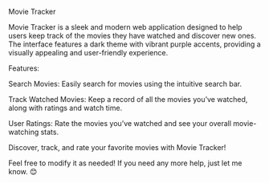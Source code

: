 Movie Tracker

 Movie Tracker is a sleek and modern web application designed to help users keep track of the movies they have watched and discover new ones.
 The interface features a dark theme with vibrant purple accents, providing a visually appealing and user-friendly experience.

Features:

Search Movies: Easily search for movies using the intuitive search bar.

Track Watched Movies: Keep a record of all the movies you’ve watched, along with ratings and watch time.

User Ratings: Rate the movies you’ve watched and see your overall movie-watching stats.

Discover, track, and rate your favorite movies with Movie Tracker!

Feel free to modify it as needed! If you need any more help, just let me know. 😊
